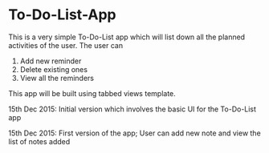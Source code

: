 # To-Do-List-App

This is a very simple To-Do-List app which will list down all the planned activities of the user.
The user can 
1. Add new reminder
2. Delete existing ones
3. View all the reminders

This app will be built using tabbed views template.

15th Dec 2015: Initial version which involves the basic UI for the To-Do-List app

15th Dec 2015: First version of the app; User can add new note and view the list of notes added
